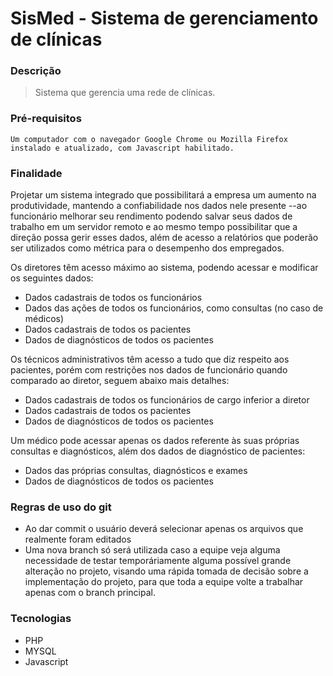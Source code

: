 # SisMed - Sistema de gerenciamento de clínicas
### Descrição
> Sistema que gerencia uma rede de clínicas.
### Pré-requisitos
```
Um computador com o navegador Google Chrome ou Mozilla Firefox instalado e atualizado, com Javascript habilitado.
```
### Finalidade
Projetar um sistema integrado que possibilitará a empresa um aumento na produtividade, mantendo a confiabilidade nos dados nele presente
--ao funcionário melhorar seu rendimento podendo salvar seus dados de trabalho em um servidor remoto e ao mesmo tempo possibilitar que a direção possa gerir esses dados, além de acesso a relatórios que poderão ser utilizados como métrica para o desempenho dos empregados.

Os diretores têm acesso máximo ao sistema, podendo acessar e modificar os seguintes dados:
- Dados cadastrais de todos os funcionários
- Dados das ações de todos os funcionários, como consultas (no caso de médicos)
- Dados cadastrais de todos os pacientes
- Dados de diagnósticos de todos os pacientes

Os técnicos administrativos têm acesso a tudo que diz respeito aos pacientes, porém com restrições nos dados de funcionário quando comparado ao diretor, seguem abaixo mais detalhes:
- Dados cadastrais de todos os funcionários de cargo inferior a diretor
- Dados cadastrais de todos os pacientes
- Dados de diagnósticos de todos os pacientes

Um médico pode acessar apenas os dados referente às suas próprias consultas e diagnósticos, além dos dados de diagnóstico de pacientes:
- Dados das próprias consultas, diagnósticos e exames
- Dados de diagnósticos de todos os pacientes

### Regras de uso do git
- Ao dar commit o usuário deverá selecionar apenas os arquivos que realmente foram editados
- Uma nova branch só será utilizada caso a equipe veja alguma necessidade de testar temporáriamente alguma possível grande alteração no projeto, visando uma rápida tomada de decisão sobre a implementação do projeto, para que toda a equipe volte a trabalhar apenas com o branch principal.

### Tecnologias
- PHP
- MYSQL
- Javascript
